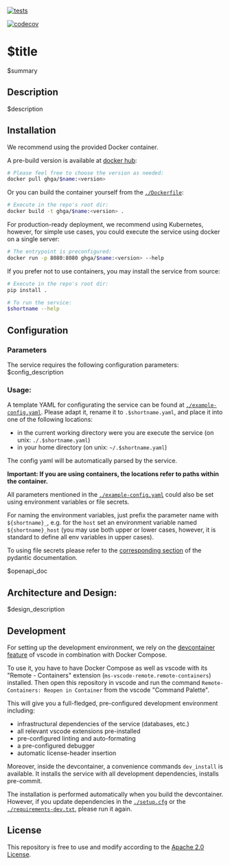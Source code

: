 
[![tests](https://github.com/ghga-de/$name/actions/workflows/unit_and_int_tests.yaml/badge.svg)](https://github.com/ghga-de/$name/actions/workflows/unit_and_int_tests.yaml)


[![codecov](https://codecov.io/gh/ghga-de/$name/branch/main/graph/badge.svg?token=GYH99Y71CK)](https://codecov.io/gh/ghga-de/$name)
# $title

$summary

## Description

$description

## Installation
We recommend using the provided Docker container.

A pre-build version is available at [docker hub](https://hub.docker.com/repository/docker/ghga/$name):
```bash
# Please feel free to choose the version as needed:
docker pull ghga/$name:<version>
```

Or you can build the container yourself from the [`./Dockerfile`](./Dockerfile):
```bash
# Execute in the repo's root dir:
docker build -t ghga/$name:<version> .
```

For production-ready deployment, we recommend using Kubernetes, however,
for simple use cases, you could execute the service using docker
on a single server:
```bash
# The entrypoint is preconfigured:
docker run -p 8080:8080 ghga/$name:<version> --help
```

If you prefer not to use containers, you may install the service from source:
```bash
# Execute in the repo's root dir:
pip install .

# To run the service:
$shortname --help
```

## Configuration
### Parameters

The service requires the following configuration parameters:
$config_description

### Usage:

A template YAML for configurating the service can be found at
[`./example-config.yaml`](./example-config.yaml).
Please adapt it, rename it to `.$shortname.yaml`, and place it into one of the following locations:
- in the current working directory were you are execute the service (on unix: `./.$shortname.yaml`)
- in your home directory (on unix: `~/.$shortname.yaml`)

The config yaml will be automatically parsed by the service.

**Important: If you are using containers, the locations refer to paths within the container.**

All parameters mentioned in the [`./example-config.yaml`](./example-config.yaml)
could also be set using environment variables or file secrets.

For naming the environment variables, just prefix the parameter name with `${shortname}_`,
e.g. for the `host` set an environment variable named `${shortname}_host`
(you may use both upper or lower cases, however, it is standard to define all env
variables in upper cases).

To using file secrets please refer to the
[corresponding section](https://pydantic-docs.helpmanual.io/usage/settings/#secret-support)
of the pydantic documentation.

$openapi_doc

## Architecture and Design:
$design_description

## Development
For setting up the development environment, we rely on the
[devcontainer feature](https://code.visualstudio.com/docs/remote/containers) of vscode
in combination with Docker Compose.

To use it, you have to have Docker Compose as well as vscode with its "Remote - Containers"
extension (`ms-vscode-remote.remote-containers`) installed.
Then open this repository in vscode and run the command
`Remote-Containers: Reopen in Container` from the vscode "Command Palette".

This will give you a full-fledged, pre-configured development environment including:
- infrastructural dependencies of the service (databases, etc.)
- all relevant vscode extensions pre-installed
- pre-configured linting and auto-formating
- a pre-configured debugger
- automatic license-header insertion

Moreover, inside the devcontainer, a convenience commands `dev_install` is available.
It installs the service with all development dependencies, installs pre-commit.

The installation is performed automatically when you build the devcontainer. However,
if you update dependencies in the [`./setup.cfg`](./setup.cfg) or the
[`./requirements-dev.txt`](./requirements-dev.txt), please run it again.

## License
This repository is free to use and modify according to the
[Apache 2.0 License](./LICENSE).
